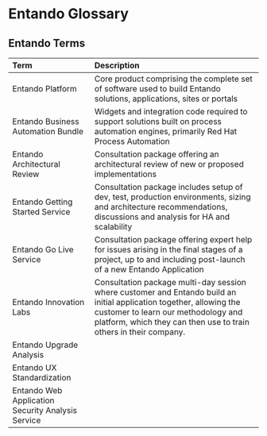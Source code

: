 # Entando Glossary

## Entando Terms

| Term |  Description
|:--|:--
| Entando Platform | Core product comprising the complete set of software used to build Entando solutions, applications, sites or portals |
| Entando Business Automation Bundle | Widgets and integration code required to support solutions built on process automation engines, primarily Red Hat Process Automation |
| Entando Architectural Review | Consultation package offering an architectural review of new or proposed implementations |
| Entando Getting Started Service | Consultation package includes setup of dev, test, production environments, sizing and architecture recommendations, discussions and analysis for HA and scalability |
| Entando Go Live Service | Consultation package offering expert help for issues arising in the final stages of a project, up to and including post-launch of a new Entando Application |
| Entando Innovation Labs | Consultation package multi-day session where customer and Entando build an initial application together, allowing the customer to learn our methodology and platform, which they can then use to train others in their company.
| Entando Upgrade Analysis |
| Entando UX Standardization |
| Entando Web Application Security Analysis Service |
